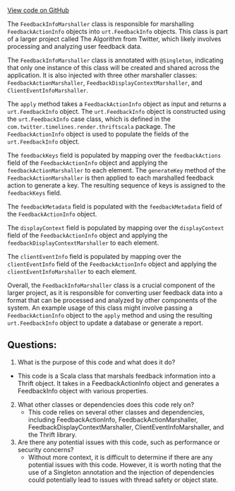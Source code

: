 [View code on GitHub](https://github.com/misbahsy/the-algorithm/product-mixer/core/src/main/scala/com/twitter/product_mixer/core/functional_component/marshaller/response/urt/metadata/FeedbackInfoMarshaller.scala)

The `FeedbackInfoMarshaller` class is responsible for marshalling `FeedbackActionInfo` objects into `urt.FeedbackInfo` objects. This class is part of a larger project called The Algorithm from Twitter, which likely involves processing and analyzing user feedback data.

The `FeedbackInfoMarshaller` class is annotated with `@Singleton`, indicating that only one instance of this class will be created and shared across the application. It is also injected with three other marshaller classes: `FeedbackActionMarshaller`, `FeedbackDisplayContextMarshaller`, and `ClientEventInfoMarshaller`.

The `apply` method takes a `FeedbackActionInfo` object as input and returns a `urt.FeedbackInfo` object. The `urt.FeedbackInfo` object is constructed using the `urt.FeedbackInfo` case class, which is defined in the `com.twitter.timelines.render.thriftscala` package. The `FeedbackActionInfo` object is used to populate the fields of the `urt.FeedbackInfo` object.

The `feedbackKeys` field is populated by mapping over the `feedbackActions` field of the `FeedbackActionInfo` object and applying the `feedbackActionMarshaller` to each element. The `generateKey` method of the `FeedbackActionMarshaller` is then applied to each marshalled feedback action to generate a key. The resulting sequence of keys is assigned to the `feedbackKeys` field.

The `feedbackMetadata` field is populated with the `feedbackMetadata` field of the `FeedbackActionInfo` object.

The `displayContext` field is populated by mapping over the `displayContext` field of the `FeedbackActionInfo` object and applying the `feedbackDisplayContextMarshaller` to each element.

The `clientEventInfo` field is populated by mapping over the `clientEventInfo` field of the `FeedbackActionInfo` object and applying the `clientEventInfoMarshaller` to each element.

Overall, the `FeedbackInfoMarshaller` class is a crucial component of the larger project, as it is responsible for converting user feedback data into a format that can be processed and analyzed by other components of the system. An example usage of this class might involve passing a `FeedbackActionInfo` object to the `apply` method and using the resulting `urt.FeedbackInfo` object to update a database or generate a report.
## Questions: 
 1. What is the purpose of this code and what does it do?
   - This code is a Scala class that marshals feedback information into a Thrift object. It takes in a FeedbackActionInfo object and generates a FeedbackInfo object with various properties.
2. What other classes or dependencies does this code rely on?
   - This code relies on several other classes and dependencies, including FeedbackActionInfo, FeedbackActionMarshaller, FeedbackDisplayContextMarshaller, ClientEventInfoMarshaller, and the Thrift library.
3. Are there any potential issues with this code, such as performance or security concerns?
   - Without more context, it is difficult to determine if there are any potential issues with this code. However, it is worth noting that the use of a Singleton annotation and the injection of dependencies could potentially lead to issues with thread safety or object state.